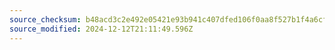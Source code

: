 ```yaml
---
source_checksum: b48acd3c2e492e05421e93b941c407dfed106f0aa8f527b1f4a6cfe26fd93692
source_modified: 2024-12-12T21:11:49.596Z
---
```


